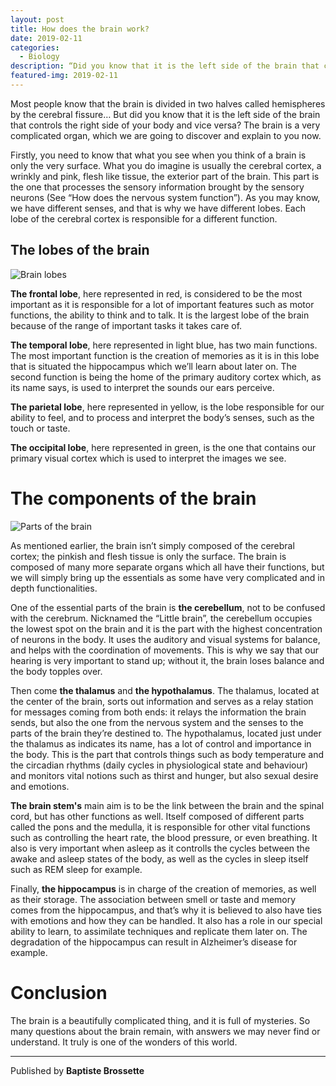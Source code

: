 ```yaml
---
layout: post
title: How does the brain work?
date: 2019-02-11
categories:
  - Biology
description: “Did you know that it is the left side of the brain that controls the right side of your body and vice versa?”
featured-img: 2019-02-11
---
```


Most people know that the brain is divided in two halves called hemispheres by the cerebral fissure… But did you know that it is the left side of the brain that controls the right side of your body and vice versa? The brain is a very complicated organ, which we are going to discover and explain to you now.

Firstly, you need to know that what you see when you think of a brain is only the very surface. What you do imagine is usually the cerebral cortex, a wrinkly and pink, flesh like tissue, the exterior part of the brain. This part is the one that processes the sensory information brought by the sensory neurons (See “How does the nervous system function”). As you may know, we have different senses, and that is why we have different lobes. Each lobe of the cerebral cortex is responsible for a different function.

## The lobes of the brain

![Brain lobes](/img/brain-lobes.jpg)

**The frontal lobe**, here represented in red, is considered to be the most important as it is responsible for a lot of important features such as motor functions, the ability to think and to talk. It is the largest lobe of the brain because of the range of important tasks it takes care of. 

**The temporal lobe**, here represented in light blue, has two main functions. The most important function is the creation of memories as it is in this lobe that is situated the hippocampus which we’ll learn about later on. The second function is being the home of the primary auditory cortex which, as its name says, is used to interpret the sounds our ears perceive.

**The parietal lobe**, here represented in yellow, is the lobe responsible for our ability to feel, and to process and interpret the body’s senses, such as the touch or taste.

**The occipital lobe**, here represented in green, is the one that contains our primary visual cortex which is used to interpret the images we see.

# The components of the brain

![Parts of the brain](/img/brain-components.png)

As mentioned earlier, the brain isn’t simply composed of the cerebral cortex; the pinkish and flesh tissue is only the surface. The brain is composed of many more separate organs which all have their functions, but we will simply bring up the essentials as some have very complicated and in depth functionalities.

One of the essential parts of the brain is **the cerebellum**, not to be confused with the cerebrum. Nicknamed the “Little brain”, the cerebellum occupies the lowest spot on the brain and it is the part with the highest concentration of neurons in the body. It uses the auditory and visual systems for balance, and helps with the coordination of movements. This is why we say that our hearing is very important to stand up; without it, the brain loses balance and the body topples over.

Then come **the thalamus** and **the hypothalamus**. The thalamus, located at the center of the brain, sorts out information and serves as a relay station for messages coming from both ends: it relays the information the brain sends, but also the one from the nervous system and the senses to the parts of the brain they’re destined to. The hypothalamus, located just under the thalamus as indicates its name, has a lot of control and importance in the body. This is the part that controls things such as body temperature and the circadian rhythms (daily cycles in physiological state and behaviour) and monitors vital notions such as thirst and hunger, but also sexual desire and emotions. 

**The brain stem's** main aim is to be the link between the brain and the spinal cord, but has other functions as well. Itself composed of different parts called the pons and the medulla, it is responsible for other vital functions such as controlling the heart rate, the blood pressure, or even breathing. It also is very important when asleep as it controlls the cycles between the awake and asleep states of the body, as well as the cycles in sleep itself such as REM sleep for example. 

Finally, **the hippocampus** is in charge of the creation of memories, as well as their storage. The association between smell or taste and memory comes from the hippocampus, and that’s why it is believed to also have ties with emotions and how they can be handled. It also has a role in our special ability to learn, to assimilate techniques and replicate them later on. The degradation of the hippocampus can result in Alzheimer’s disease for example.

# Conclusion

The brain is a beautifully complicated thing, and it is full of mysteries. So many questions about the brain remain, with answers we may never find or understand. It truly is one of the wonders of this world.

---
Published by **Baptiste Brossette**
